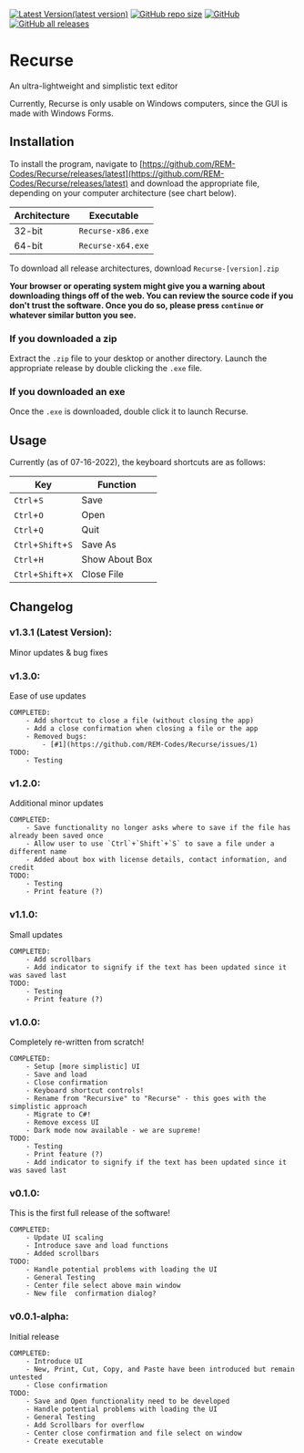 [![Latest Version(latest version)](https://img.shields.io/github/v/release/REM-Codes/Recurse?include_prereleases&label=latest%20release&style=for-the-badge)](https://github.com/REM-Codes/Recurse/releases)
[![GitHub repo size](https://img.shields.io/github/repo-size/REM-Codes/Recurse?style=for-the-badge)](https://github.com/REM-Codes/Recurse)
[![GitHub](https://img.shields.io/github/license/REM-Codes/Recurse?style=for-the-badge)](https://github.com/REM-Codes/Recurse/blob/main/LICENSE)
[![GitHub all releases](https://img.shields.io/github/downloads/REM-Codes/Recurse/total?style=for-the-badge)](https://github.com/REM-Codes/Recurse/releases/latest)

# **Recurse**
An ultra-lightweight and simplistic text editor

Currently, Recurse is only usable on Windows computers, since the GUI is made with Windows Forms.

## Installation
To install the program, navigate to [https://github.com/REM-Codes/Recurse/releases/latest](https://github.com/REM-Codes/Recurse/releases/latest) and download the appropriate file, depending on your computer architecture (see chart  below).

|Architecture|Executable|
|---|---|
|32-bit|`Recurse-x86.exe`|
|64-bit|`Recurse-x64.exe`|

To download all release architectures, download `Recurse-[version].zip`

**Your browser or operating system might give you a warning about downloading things off of the web. You can review the source code if you don't trust the software. Once you do so, please press `continue` or whatever similar button you see.** 

### If you downloaded a zip
Extract the `.zip` file to your desktop or another directory.
Launch the appropriate release by double clicking the `.exe` file.

### If you downloaded an exe
Once the `.exe` is downloaded, double click it to launch Recurse.

## Usage
Currently (as of 07-16-2022), the keyboard shortcuts are as follows:

|Key|Function|
|---|---|
|`Ctrl`+`S`|Save|
|`Ctrl`+`O`|Open|
|`Ctrl`+`Q`|Quit|
|`Ctrl`+`Shift`+`S`|Save As|
|`Ctrl`+`H`|Show About Box|
|`Ctrl`+`Shift`+`X`|Close File|

## Changelog
### v1.3.1 (Latest Version):
Minor updates & bug fixes

### v1.3.0:
Ease of use updates
    
    COMPLETED:
        - Add shortcut to close a file (without closing the app)
        - Add a close confirmation when closing a file or the app
        - Removed bugs:
            - [#1](https://github.com/REM-Codes/Recurse/issues/1)
    TODO:
        - Testing

### v1.2.0:
Additional minor updates

    COMPLETED:
        - Save functionality no longer asks where to save if the file has already been saved once
        - Allow user to use `Ctrl`+`Shift`+`S` to save a file under a different name
        - Added about box with license details, contact information, and credit
    TODO:
        - Testing
        - Print feature (?)

### v1.1.0:
Small updates

    COMPLETED:
        - Add scrollbars
        - Add indicator to signify if the text has been updated since it was saved last
    TODO:
        - Testing
        - Print feature (?)

### v1.0.0:
Completely re-written from scratch!

    COMPLETED:
        - Setup [more simplistic] UI
        - Save and load
        - Close confirmation
        - Keyboard shortcut controls!
        - Rename from "Recursive" to "Recurse" - this goes with the simplistic approach
        - Migrate to C#!
        - Remove excess UI
        - Dark mode now available - we are supreme!
    TODO:
        - Testing
        - Print feature (?)
        - Add indicator to signify if the text has been updated since it was saved last

### v0.1.0:
This is the first full release of the software!

    COMPLETED:
        - Update UI scaling
        - Introduce save and load functions
        - Added scrollbars
    TODO:
        - Handle potential problems with loading the UI
        - General Testing
        - Center file select above main window
        - New file  confirmation dialog?

### v0.0.1-alpha:
Initial release

    COMPLETED:
        - Introduce UI
        - New, Print, Cut, Copy, and Paste have been introduced but remain untested
        - Close confirmation
    TODO:
        - Save and Open functionality need to be developed
        - Handle potential problems with loading the UI
        - General Testing
        - Add Scrollbars for overflow
        - Center close confirmation and file select on window
        - Create executable
